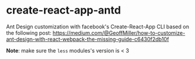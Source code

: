 # create-react-app-antd

Ant Design customization with facebook's Create-React-App CLI based on the following post: https://medium.com/@GeoffMiller/how-to-customize-ant-design-with-react-webpack-the-missing-guide-c6430f2db10f

**Note**: make sure the `less` modules's version is < 3 
